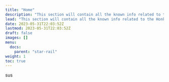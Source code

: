 ```yaml
---
title: "Home"
description: "This section will contain all the known info related to the Honkai: Star Rail"
lead: "This section will contain all the known info related to the Honkai: Star Rail"
date: 2023-05-31T22:03:52Z
lastmod: 2023-05-31T22:03:52Z
draft: false
images: []
menu:
  docs:
    parent: "star-rail"
weight: 1
toc: true
---
```


sus
